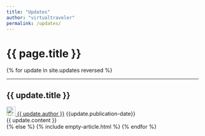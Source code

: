 ```yaml
---
title: "Updates" 
author: "virtualtraveler"
permalink: /updates/
---
```


# {{ page.title }}

{% for update in site.updates reversed %}
<article>
  <hr>
  <h2 id="{{update.id}}">{{ update.title }}</h2>
  <div class="article-meta">
    <a href="{{ page.github-url }}{{ update.author }}" class="post-author">
      <img src="{{ page.github-url }}{{ update.author }}.png" class="avatar" alt="{{ update.author }} avatar" width="24" height="24">
      {{ update.author }}</a>	
	<span class="date">{{update.publication-date}}</span>
  </div>
  <div class="article-content">
    {{ update.content }}
  </div>
</article>
{% else %}
{% include empty-article.html %}
{% endfor %}